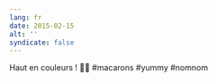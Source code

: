 ```yaml
---
lang: fr
date: 2015-02-15
alt: ''
syndicate: false
---
```


Haut en couleurs ! 🍩🍪 #macarons #yummy #nomnom
